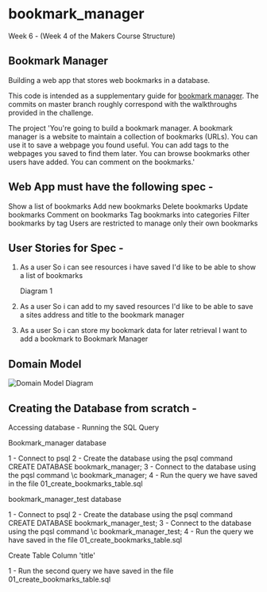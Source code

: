 # bookmark_manager

Week 6 - (Week 4 of the Makers Course Structure)

## Bookmark Manager

Building a web app that stores web bookmarks in a database.

This code is intended as a supplementary guide for [bookmark manager](https://github.com/makersacademy/course/tree/master/bookmark_manager). The commits on master branch roughly correspond with the walkthroughs provided in the challenge.


The project
'You're going to build a bookmark manager. A bookmark manager is a website to maintain a collection of bookmarks (URLs). You can use it to save a webpage you found useful. You can add tags to the webpages you saved to find them later. You can browse bookmarks other users have added. You can comment on the bookmarks.'


## Web App must have the following spec -

Show a list of bookmarks
Add new bookmarks
Delete bookmarks
Update bookmarks
Comment on bookmarks
Tag bookmarks into categories
Filter bookmarks by tag
Users are restricted to manage only their own bookmarks



## User Stories for Spec -

1)  As a user
    So i can see resources i have saved
    I'd like to be able to show a list of bookmarks

      Diagram 1

2)  As a user
    So i can add to my saved resources
    I'd like to be able to save a sites address and title to the bookmark manager

3)  As a user
    So i can store my bookmark data for later retrieval
    I want to add a bookmark to Bookmark Manager


## Domain Model

![Domain Model Diagram](./Users/seanbanford/Documents/Maker's_Course_Projects/week_6_tasks/bookmark_manager/diagrams/Domain_Model_Diagram.jpg)

## Creating the Database from scratch -
Accessing database - Running the SQL Query

Bookmark_manager database

1 - Connect to psql
2 - Create the database using the psql command CREATE DATABASE bookmark_manager;
3 - Connect to the database using the pqsl command \c bookmark_manager;
4 - Run the query we have saved in the file 01_create_bookmarks_table.sql

bookmark_manager_test database

1 - Connect to psql
2 - Create the database using the psql command CREATE DATABASE bookmark_manager_test;
3 - Connect to the database using the pqsl command \c bookmark_manager_test;
4 - Run the query we have saved in the file 01_create_bookmarks_table.sql

Create Table Column 'title'

1 - Run the second query we have saved in the file 01_create_bookmarks_table.sql 
